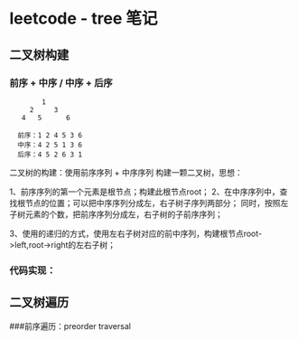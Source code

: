# leetcode - tree 笔记


## 二叉树构建

### 前序 + 中序 / 中序 + 后序

```
        1           
     2     3        
   4   5      6     
                    
  前序：1 2 4 5 3 6    
  中序：4 2 5 1 3 6    
  后序：4 5 2 6 3 1    

```

二叉树的构建：使用前序序列 + 中序序列 构建一颗二叉树，思想：

1、前序序列的第一个元素是根节点；构建此根节点root；
2、在中序序列中，查找根节点的位置；可以把中序序列分成左，右子树子序列两部分；
   同时，按照左子树元素的个数，把前序序列分成左，右子树的子前序序列；
   
3、使用的递归的方式，使用左右子树对应的前中序列，构建根节点root->left,root->right的左右子树；



### 代码实现：







## 二叉树遍历


###前序遍历：preorder traversal




